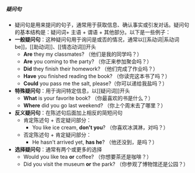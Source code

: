##### 疑问句
- 疑问句是用来提问的句子，通常用于获取信息、确认事实或引发对话。疑问句的基本结构是：疑问词+ 主语 + 谓语 + 其他部分。以下是一些例子：
- **一般疑问句**：这种疑问句用于询问是或否的情况，通常以[[系动词|系动词be]]，[[助动词]]、[[情态动词]]开头
	- **Are** they my classmates? （他们是我的同学吗？）
	- **Are** you coming to the party? （你正来参加聚会吗？）
	- **Did** they finish their homework? （他们完成了作业吗？）
	- **Have** you finished reading the book? （你读完这本书了吗？）
	- **Could** you pass me the salt, please?（你可以递给我盐吗？）
- **特殊疑问句**：用于询问特定信息，以[[疑问词]]开头  
	- **What** is your favorite book? （你最喜欢的书是什么？）
	- **Where** did you go last weekend? （你上个周末去了哪里？）
- **反义疑问句**：在陈述句后面加上相反的简短问句
	- 肯定陈述句 + 否定疑问部分：
		- You like ice cream, **don't you**? （你喜欢冰淇淋，对吗？）
	- 否定陈述句 + 肯定疑问部分：
		- He hasn't arrived yet, **has he**? （他还没到，是吗？）
- **选择疑问句**：通常有两个或更多的选择 
	- Would you like tea **or** coffee? （你想要茶还是咖啡？）
	- Did you visit the museum **or** the park? （你参观了博物馆还是公园？）